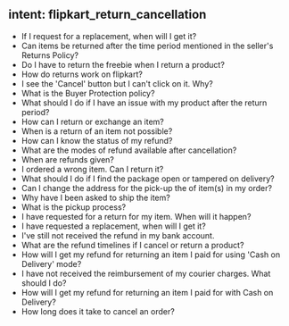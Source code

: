 ## intent: flipkart_return_cancellation
 - If I request for a replacement, when will I get it?
 - Can items be returned after the time period mentioned in the seller's Returns Policy?
 - Do I have to return the freebie when I return a product?
 - How do returns work on flipkart?
 - I see the 'Cancel' button but I can't click on it. Why?
 - What is the Buyer Protection policy?
 - What should I do if I have an issue with my product after the return period?
 - How can I return or exchange an item?
 - When is a return of an item not possible?
 - How can I know the status of my refund?
 - What are the modes of refund available after cancellation?
 - When are refunds given?
 - I ordered a wrong item. Can I return it?
 - What should I do if I find the package open or tampered on delivery?
 - Can I change the address for the pick-up the of item(s) in my order?
 - Why have I been asked to ship the item?
 - What is the pickup process?
 - I have requested for a return for my item. When will it happen?
 - I have requested a replacement, when will I get it?
 - I've still not received the refund in my bank account.
 - What are the refund timelines if I cancel or return a product?
 - How will I get my refund for returning an item I paid for using 'Cash on Delivery' mode?
 - I have not received the reimbursement of my courier charges. What should I do?
 - How will I get my refund for returning an item I paid for with Cash on Delivery?
 - How long does it take to cancel an order?